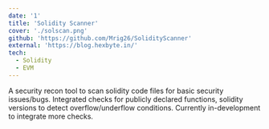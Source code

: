 ```yaml
---
date: '1'
title: 'Solidity Scanner'
cover: './solscan.png'
github: 'https://github.com/Mrig26/SolidityScanner'
external: 'https://blog.hexbyte.in/'
tech:
  - Solidity
  - EVM
---
```


A security recon tool to scan solidity code files for basic security issues/bugs. Integrated checks for publicly declared functions, solidity versions to detect overflow/underflow conditions. Currently in-development to integrate more checks.
